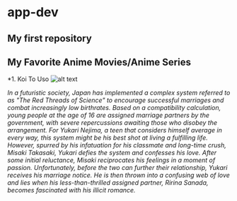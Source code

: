 # app-dev
My first repository
 --- 
 ## **My Favorite Anime Movies/Anime Series**
 
 *1. Koi To Uso 
 ![[alt text](image.jpg)](https://m.media-amazon.com/images/M/MV5BNjJiZWNjZTctNTNjNC00NzkyLWJkYWEtMmJhNDljYTk0ZTQ3XkEyXkFqcGdeQXVyMjI5MjU5OTI@._V1_.jpg)
 
 *In a futuristic society, Japan has implemented a complex system referred to as "The Red Threads of Science" to encourage successful marriages and combat increasingly low birthrates. Based on a compatibility calculation, young people at the age of 16 are assigned marriage partners by the government, with severe repercussions awaiting those who disobey the arrangement. For Yukari Nejima, a teen that considers himself average in every way, this system might be his best shot at living a fulfilling life. However, spurred by his infatuation for his classmate and long-time crush, Misaki Takasaki, Yukari defies the system and confesses his love. After some initial reluctance, Misaki reciprocates his feelings in a moment of passion. Unfortunately, before the two can further their relationship, Yukari receives his marriage notice. He is then thrown into a confusing web of love and lies when his less-than-thrilled assigned partner, Ririna Sanada, becomes fascinated with his illicit romance.*
 
